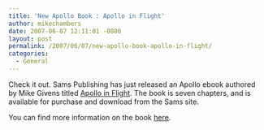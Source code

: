 ```yaml
---
title: 'New Apollo Book : Apollo in Flight'
author: mikechambers
date: 2007-06-07 12:11:01 -0800
layout: post
permalink: /2007/06/07/new-apollo-book-apollo-in-flight/
categories:
  - General
---
```



Check it out. Sams Publishing has just released an Apollo ebook authored by Mike Givens titled [Apollo in Flight][1]. The book is seven chapters, and is available for purchase and download from the Sams site.

You can find more information on the book [here][1].

 [1]: http://www.samspublishing.com/bookstore/product.asp?isbn=0768676665&rl=1